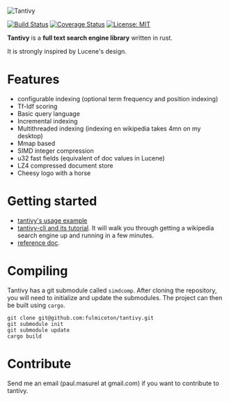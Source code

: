 ![Tantivy](http://fulmicoton.com/tantivy_500.png#h)

[![Build Status](https://travis-ci.org/fulmicoton/tantivy.svg?branch=master)](https://travis-ci.org/fulmicoton/tantivy)
[![Coverage Status](https://coveralls.io/repos/github/fulmicoton/tantivy/badge.svg?branch=master)](https://coveralls.io/github/fulmicoton/tantivy?branch=master)
[![License: MIT](https://img.shields.io/badge/License-MIT-yellow.svg)](https://opensource.org/licenses/MIT)



**Tantivy** is a **full text search engine library** written in rust.

It is strongly inspired by Lucene's design.

# Features

- configurable indexing (optional term frequency and position indexing)
- Tf-Idf scoring
- Basic query language
- Incremental indexing
- Multithreaded indexing (indexing en wikipedia takes 4mn on my desktop)
- Mmap based
- SIMD integer compression
- u32 fast fields (equivalent of doc values in Lucene)
- LZ4 compressed document store
- Cheesy logo with a horse

# Getting started

- [tantivy's usage example](http://fulmicoton.com/tantivy-examples/simple_search.html)
- [tantivy-cli and its tutorial](https://github.com/fulmicoton/tantivy-cli).
It will walk you through getting a wikipedia search engine up and running in a few minutes.
- [reference doc](http://fulmicoton.com/tantivy/tantivy/index.html).


# Compiling 

Tantivy has a git submodule called `simdcomp`.
After cloning the repository, you will need to initialize and update
the submodules. The project can then be built using `cargo`.

    git clone git@github.com:fulmicoton/tantivy.git
    git submodule init
    git submodule update
    cargo build



# Contribute

Send me an email (paul.masurel at gmail.com) if you want to contribute to tantivy. 
